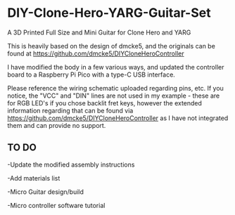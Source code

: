 # DIY-Clone-Hero-YARG-Guitar-Set
A 3D Printed Full Size and Mini Guitar for Clone Hero and YARG

This is heavily based on the design of dmcke5, and the originals can be found at https://github.com/dmcke5/DIYCloneHeroController

I have modified the body in a few various ways, and updated the controller board to a Raspberry Pi Pico with a type-C USB interface.

Please reference the wiring schematic uploaded regarding pins, etc. If you notice, the "VCC" and "DIN" lines are not used in my example - these are for RGB LED's if you chose backlit fret keys, however the extended information regarding that can be found via https://github.com/dmcke5/DIYCloneHeroController as I have not integrated them and can provide no support. 


## TO DO
-Update the modified assembly instructions

-Add materials list

-Micro Guitar design/build

-Micro controller software tutorial